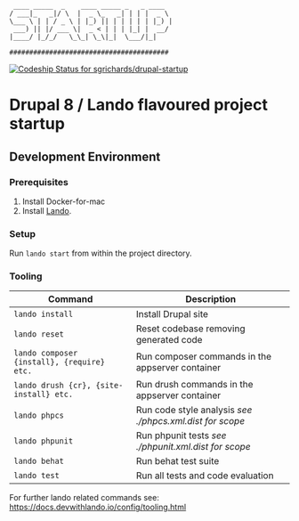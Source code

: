 ```
 ____ _____  _    ____ _____ _   _ ____  
/ ___|_   _|/ \  |  _ \_   _| | | |  _ \ 
\___ \ | | / _ \ | |_) || | | | | | |_) |
 ___) || |/ ___ \|  _ < | | | |_| |  __/ 
|____/ |_/_/   \_\_| \_\|_|  \___/|_|    

########################################
```

[ ![Codeship Status for sgrichards/drupal-startup](https://app.codeship.com/projects/c1e6f9f0-bdb5-0136-09c5-5eb317ea9055/status?branch=develop)](https://app.codeship.com/projects/312923)

# Drupal 8 / Lando flavoured project startup

Development Environment
----------------------

### Prerequisites

1. Install Docker-for-mac
2. Install [Lando](https://docs.devwithlando.io/installation/installing.html).

### Setup

Run `lando start` from within the project directory.

### Tooling

| Command                                       | Description                                             |
|---                                            |---                                                      |
|`lando install`                                |Install Drupal site                                      |
|`lando reset`                                  |Reset codebase removing generated code                   |
|`lando composer {install}, {require} etc.`     |Run composer commands in the appserver container         |
|`lando drush {cr}, {site-install} etc.`        |Run drush commands in the appserver container            |
|`lando phpcs`                                  |Run code style analysis _see ./phpcs.xml.dist for scope_ |
|`lando phpunit`                                |Run phpunit tests _see ./phpunit.xml.dist for scope_     |
|`lando behat`                                  |Run behat test suite                                     |
|`lando test`                                   |Run all tests and code evaluation                        |

For further lando related commands see: https://docs.devwithlando.io/config/tooling.html
